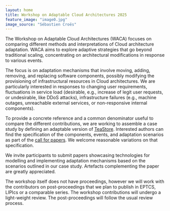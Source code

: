 ```yaml
---
layout: home
title: Workshop on Adaptable Cloud Architectures 2025
feature_image: "image0.jpg"
image_source: "Sébastien Croës"
---
```


The Workshop on Adaptable Cloud Architectures (WACA) focuses on comparing different methods and interpretations of Cloud architecture adaptation. WACA aims to explore adaptive strategies that go beyond traditional scaling, concentrating on architectural modifications in response to various events.

The focus is on adaptation mechanisms that involve moving, adding, removing, and replacing software components, possibly modifying the provisioning of infrastructural resources in Cloud architectures. We are particularly interested in responses to changing user requirements, fluctuations in service load (desirable, e.g., increase of legit user requests, or undesirable, like DDoS attacks), infrastructure failures (e.g., machine outages, unreachable external services, or non-responsive internal components).

To provide a concrete reference and a common denominator useful to compare the different contributions, we are working to assemble a case study by defining an adaptable version of [TeaStore](https://ieeexplore.ieee.org/document/8526888). Interested authors can find the specification of the components, events, and adaptation scenarios as part of the [call for papers](/cfp). We welcome reasonable variations on that specification.

We invite participants to submit papers showcasing technologies for modelling and implementing adaptation mechanisms based on the scenarios outlined in our case study. Artefacts complementing the paper are greatly appreciated.

The workshop itself does not have proceedings, however we will work with the contributors on post-proceedings that we plan to publish in EPTCS, LIPIcs or a comparable series. The workshop contributions will undergo a light-weight review. The post-proceedings will follow the usual review process.